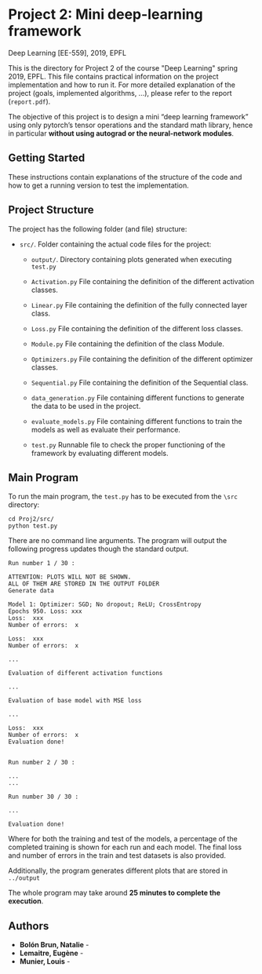 # Project 2: Mini deep-learning framework
Deep Learning [EE-559], 2019, EPFL

This is the directory for Project 2 of the course "Deep Learning" spring 2019, EPFL. This file contains practical information on the project implementation and how to run it. For more detailed explanation of the project (goals, implemented algorithms, ...), please refer to the report (`report.pdf`). 

The objective of this project is to design a mini “deep learning framework” using only pytorch’s tensor operations and the standard math library, hence in particular **without using autograd or the neural-network modules**.

## Getting Started

These instructions contain explanations of the structure of the code and how to get a running version to test the implementation. 


## Project Structure

The project has the following folder (and file) structure:

* `src/`. Folder containing the actual code files for the project:
    * `output/`. Directory containing plots generated when executing `test.py`
    
    * `Activation.py` File containing the definition of the different activation classes.
    * `Linear.py` File containing the definition of the fully connected layer class.
    * `Loss.py` File containing the definition of the different loss classes.
    * `Module.py` File containing the definition of the class Module.
    * `Optimizers.py` File containing the definition of the different optimizer classes.
    * `Sequential.py` File containing the definition of the Sequential class.
    * `data_generation.py` File containing different functions to generate the data to be used in the project.
    * `evaluate_models.py` File containing different functions to train the models as well as evaluate their performance.
    * `test.py` Runnable file to check the proper functioning of the framework by evaluating different models. 
    

## Main Program

To run the main program, the `test.py` has to be executed from the `\src` directory:
```
cd Proj2/src/
python test.py
``` 

There are no command line arguments. 
The program will output the following progress updates though the standard output. 

```
Run number 1 / 30 :

ATTENTION: PLOTS WILL NOT BE SHOWN.
ALL OF THEM ARE STORED IN THE OUTPUT FOLDER
Generate data

Model 1: Optimizer: SGD; No dropout; ReLU; CrossEntropy
Epochs 950. Loss: xxx
Loss:  xxx
Number of errors:  x

Loss:  xxx
Number of errors:  x

...

Evaluation of different activation functions

...

Evaluation of base model with MSE loss

...

Loss:  xxx
Number of errors:  x
Evaluation done!


Run number 2 / 30 :

...
...

Run number 30 / 30 :

...

Evaluation done!

```

Where for both the training and test of the models, a percentage of the completed training is shown for each run and each model. The final loss and number of errors in the train and test datasets is also provided.

Additionally, the program generates different plots that are stored in `../output`

The whole program may take around **25 minutes to complete the execution**. 


## Authors

* **Bolón Brun, Natalie** - 
* **Lemaitre, Eugène** - 
* **Munier, Louis** - 







